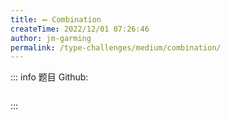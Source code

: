 ```yaml
---
title: ➖ Combination
createTime: 2022/12/01 07:26:46
author: jm-garming
permalink: /type-challenges/medium/combination/
---
```


::: info 题目
Github: []()

```ts

```

:::
